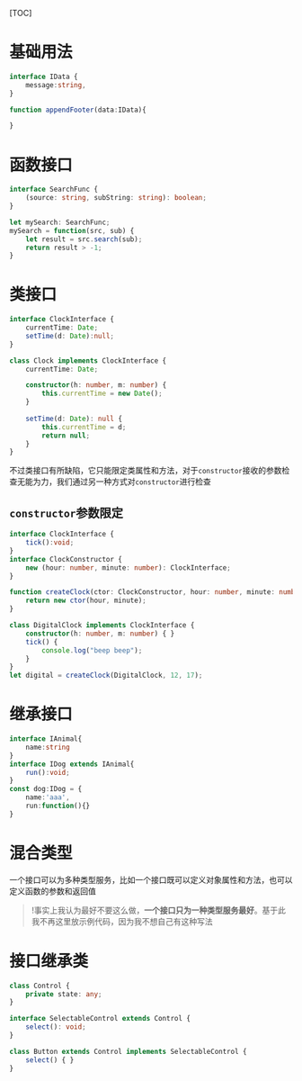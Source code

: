 [TOC]

# 基础用法
```ts
interface IData {
    message:string,
}

function appendFooter(data:IData){

}
```

# 函数接口
```ts
interface SearchFunc {
    (source: string, subString: string): boolean;
}

let mySearch: SearchFunc;
mySearch = function(src, sub) {
    let result = src.search(sub);
    return result > -1;
}
```

# 类接口
```ts
interface ClockInterface {
    currentTime: Date;
    setTime(d: Date):null;
}

class Clock implements ClockInterface {
    currentTime: Date;

    constructor(h: number, m: number) {
        this.currentTime = new Date();
    }
    
    setTime(d: Date): null {
        this.currentTime = d;
        return null;
    }
}
```
不过类接口有所缺陷，它只能限定类属性和方法，对于`constructor`接收的参数检查无能为力，我们通过另一种方式对`constructor`进行检查

## `constructor`参数限定
```ts
interface ClockInterface {
    tick():void;
}
interface ClockConstructor {
    new (hour: number, minute: number): ClockInterface;
}

function createClock(ctor: ClockConstructor, hour: number, minute: number): ClockInterface {
    return new ctor(hour, minute);
}

class DigitalClock implements ClockInterface {
    constructor(h: number, m: number) { }
    tick() {
        console.log("beep beep");
    }
}
let digital = createClock(DigitalClock, 12, 17);
```

# 继承接口
```ts
interface IAnimal{
    name:string
}
interface IDog extends IAnimal{
    run():void;
}
const dog:IDog = {
    name:'aaa',
    run:function(){}
}
```

# 混合类型
一个接口可以为多种类型服务，比如一个接口既可以定义对象属性和方法，也可以定义函数的参数和返回值
> !事实上我认为最好不要这么做，**一个接口只为一种类型服务最好**。基于此我不再这里放示例代码，因为我不想自己有这种写法

# 接口继承类
```ts
class Control {
    private state: any;
}

interface SelectableControl extends Control {
    select(): void;
}

class Button extends Control implements SelectableControl {
    select() { }
}
```
